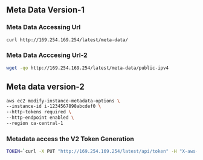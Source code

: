 
## Meta Data Version-1

### Meta Data Accessing Url

```sh
curl http://169.254.169.254/latest/meta-data/
```
### Meta Data Acccesing Url-2
```sh
wget -qo http://169.254.169.254/latest/meta-data/public-ipv4
```


## Meta data version-2 

```sh
aws ec2 modify-instance-metadata-options \
--instance-id i-1234567898abcdef0 \
--http-tokens required \
--http-endpoint enabled \
--region ca-central-1
```

### Metadata access the V2 Token Generation 


```sh
TOKEN=`curl -X PUT "http://169.254.169.254/latest/api/token" -H "X-aws-ec2-metadata-token-ttl-seconds: 21600"
```